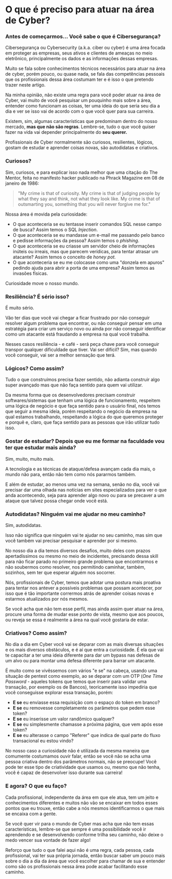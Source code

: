 # O que é preciso para atuar na área de Cyber?

### **Antes de começarmos... Você sabe o que é Cibersegurança?**

Cibersegurança ou Cybersecurity (a.k.a. ciber ou cyber) é uma área focada em proteger as empresas, seus ativos e clientes de ameaças no meio eletrônico, principalmente os dados e as informações dessas empresas.

Muito se fala sobre conhecimentos técnicos necessários para atuar na área de cyber, porém pouco, ou quase nada, se fala das competências pessoais que os profissionais dessa área costumam ter e é isso o que pretendo trazer neste artigo.

Na minha opinião, não existe uma regra para você poder atuar na área de Cyber, vai muito de você pesquisar um pouquinho mais sobre a área, entender como funcionam as coisas, ter uma ideia do que seria seu dia a dia e ver se isso vai de acordo com o que você quer para sua carreira.

Existem, sim, algumas características que predominam dentro do nosso mercado, **mas que não são regras**. Lembre-se, tudo o que você quiser fazer na vida vai depender principalmente do **seu querer.**

Profissionais de Cyber normalmente são curiosos, resilientes, lógicos, gostam de estudar e aprender coisas novas, são autodidatas e criativos.



### **Curiosos?**

Sim, curiosos, e para explicar isso nada melhor que uma citação do The Mentor, feita no manifesto hacker publicado na Phrack Magazine em 08 de janeiro de 1986:

> "My crime is that of curiosity. 
My crime is that of judging people by what they say and think, not what they look like.
My crime is that of outsmarting you, something that you will never forgive me
for."
> 

Nossa área é movida pela curiosidade:

- O que aconteceria se eu tentasse inserir comandos SQL nesse campo de busca? Assim temos o SQL *Injection*.
- O que aconteceria se eu mandasse um e-mail me passando pelo banco e pedisse informações da pessoa? Assim temos o *phishing*.
- O que aconteceria se eu criasse um servidor cheio de informações inúteis ou irreais, mas que parecem verídicas, para tentar atrasar um atacante? Assim temos o conceito de *honey pot.*
- O que aconteceria se eu me colocasse como uma "donzela em apuros" pedindo ajuda para abrir a porta de uma empresa? Assim temos as invasões físicas.

Curiosidade move o nosso mundo.

### **Resiliência? É sério isso?**

É muito sério.

Vão ter dias que você vai chegar a ficar frustrado por não conseguir resolver algum problema que encontrar, ou não conseguir pensar em uma estratégia para criar um serviço novo ou ainda por não conseguir identificar como um atacante está fraudando a empresa na qual você trabalha.

Nesses casos resiliência - e café - será peça chave para você conseguir transpor qualquer dificuldade que tiver.
Vai ser difícil? Sim, mas quando você conseguir, vai ser a melhor sensação que terá.

### **Lógicos? Como assim?**

Tudo o que construímos precisa fazer sentido, não adianta construir algo super avançado mas que não faça sentido para quem vai utilizar.

Da mesma forma que os desenvolvedores precisam construir softwares/sistemas que tenham uma lógica de funcionamento, respeitem uma lógica de negócio e que faça sentido para o usuário final, nós temos que seguir a mesma ideia, porém respeitando o negócio da empresa na qual estamos trabalhando, respeitando a lógica do que queremos proteger e porquê e, claro, que faça sentido para as pessoas que irão utilizar tudo isso.

### **Gostar de estudar? Depois que eu me formar na faculdade vou ter que estudar mais ainda?**

Sim, muito, muito mais.

A tecnologia e as técnicas de ataque/defesa avançam cada dia mais, o mundo não para, então não tem como nós pararmos também.

E além de estudar, ao menos uma vez na semana, senão no dia, você vai precisar dar uma olhada nas notícias em sites especializados para ver o que anda acontecendo, seja para aprender algo novo ou para se precaver a um ataque que talvez possa chegar onde você está.

### **Autodidatas? Ninguém vai me ajudar no meu caminho?**

Sim, autodidatas.

Isso não significa que ninguém vai te ajudar no seu caminho, mas sim que você também vai precisar pesquisar e aprender por si mesmo.

No nosso dia a dia temos diversos desafios, muito deles com prazos apertadíssimos ou mesmo no meio de incidentes, precisando dessa skill para não ficar parado no primeiro grande problema que encontrarmos e não soubermos como resolver, nos permitindo caminhar, também, sozinhos, sem ter que esperar alguém nos socorrer.

Nós, profissionais de Cyber, temos que adotar uma postura mais proativa para tentar nos antever a possíveis problemas que possam acontecer, por isso que é tão importante corrermos atrás de aprender coisas novas e estarmos atualizados por nós mesmos.

Se você acha que não tem esse perfil, mas ainda assim quer atuar na área, procure uma forma de mudar esse ponto de vista, mesmo que aos poucos, ou reveja se essa é realmente a área na qual você gostaria de estar.

### **Criativos? Como assim?**

No dia a dia em Cyber você vai se deparar com as mais diversas situações e os mais diversos obstáculos, e é aí que entra a curiosidade. É ela que vai te capacitar a ter uma ideia diferente para dar um bypass nas defesas de um alvo ou para montar uma defesa diferente para barrar um atacante.

É muito como se vivêssemos com vários "e se" na cabeça, usando uma situação de pentest como exemplo, ao se deparar com um OTP (*One Time Password* - aqueles tokens que temos que inserir para validar uma transação, por exemplo os de Bancos), teoricamente isso impediria que você conseguisse explorar essa transação, porém:

- **E se** eu enviasse essa requisição com o espaço do token em branco?
- **E se** eu removesse completamente os parâmetros que pedem esse token?
- **E se** eu inserisse um valor randômico qualquer?
- **E se** eu simplesmente chamasse a próxima página, que vem após esse token?
- **E se** eu alterasse o campo "Referer" que indica de qual parte do fluxo transacional eu estou vindo?

No nosso caso a curiosidade não é utilizada da mesma maneira que comumente costumamos ouvir falar, então se você não se acha uma pessoa criativa dentro dos parâmetros normais, não se preocupe! Você pode ter esse tipo de criatividade que usamos ou, mesmo que não tenha, você é capaz de desenvolver isso durante sua carreira!

### **E agora? O que eu faço?**

Cada profissional, independente da área em que ele atua, tem um jeito e conhecimentos diferentes e muitos não vão se encaixar em todos esses pontos que eu trouxe, então cabe a nós mesmos identificarmos o que mais se encaixa com a gente.

Se você quer vir para o mundo de Cyber mas acha que não tem essas características, lembre-se que sempre é uma possibilidade você ir aprendendo e se desenvolvendo conforme trilha seu caminho, não deixe o medo vencer sua vontade de fazer algo!

Reforço que tudo o que falei aqui não é uma regra, cada pessoa, cada profissional, vai ter sua própria jornada, então buscar saber um pouco mais sobre o dia a dia da área que você escolher para chamar de sua e entender como são os profissionais nessa área pode acabar facilitando esse caminho.
